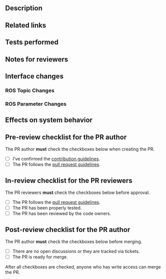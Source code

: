 ## Description

<!-- Write a brief description of this PR. -->

## Related links

<!-- Write the links related to this PR. Private links should be clearly marked as private, for example, '[FOO COMPANY INTERNAL LINK](https://example.com)'. -->

## Tests performed

<!-- Describe how you have tested this PR. -->

## Notes for reviewers

<!-- Write additional information if necessary. It should be written if there are related PRs that should be merged at the same time. -->

## Interface changes

<!-- Describe any changed interfaces, such as topics, services, or parameters. -->

### ROS Topic Changes

<!-- | Topic Name       | Type                | Direction | Update Description                                            | -->
<!-- | ---------------- | ------------------- | --------- | ------------------------------------------------------------- | -->
<!-- | `/example_topic` | `std_msgs/String`   | Subscribe | Description of what the topic is used for in the system       | -->
<!-- | `/another_topic` | `sensor_msgs/Image` | Publish   | Also explain if it is added / modified / deleted with the PR | -->

### ROS Parameter Changes

<!-- | Parameter Name       | Default Value | Update Description                                  | -->
<!-- | -------------------- | ------------- | --------------------------------------------------- | -->
<!-- | `example_parameters` | `1.0`         | Describe the parameter and also explain the updates | -->

## Effects on system behavior

<!-- Describe how this PR affects the system behavior. -->

## Pre-review checklist for the PR author

The PR author **must** check the checkboxes below when creating the PR.

- [ ] I've confirmed the [contribution guidelines].
- [ ] The PR follows the [pull request guidelines].

## In-review checklist for the PR reviewers

The PR reviewers **must** check the checkboxes below before approval.

- [ ] The PR follows the [pull request guidelines].
- [ ] The PR has been properly tested.
- [ ] The PR has been reviewed by the code owners.

## Post-review checklist for the PR author

The PR author **must** check the checkboxes below before merging.

- [ ] There are no open discussions or they are tracked via tickets.
- [ ] The PR is ready for merge.

After all checkboxes are checked, anyone who has write access can merge the PR.

[contribution guidelines]: https://autowarefoundation.github.io/autoware-documentation/main/contributing/
[pull request guidelines]: https://autowarefoundation.github.io/autoware-documentation/main/contributing/pull-request-guidelines/
